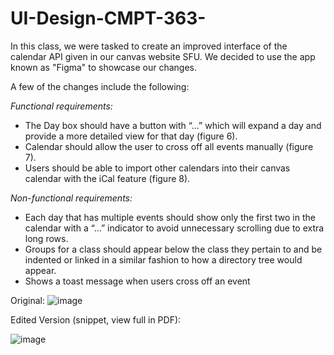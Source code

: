 # UI-Design-CMPT-363-

  In this class, we were tasked to create an improved interface of the calendar API given in our canvas website SFU. We decided to use the app known as "Figma" to showcase our changes. 
  
  A few of the changes include the following:
  
  *Functional requirements:* 
  - The Day box should have a button with “...” which will expand a day and provide a more detailed view for that day (figure 6). 
  - Calendar should allow the user to cross off all events manually (figure 7).
  - Users should be able to import other calendars into their canvas calendar with the iCal feature (figure 8).

  *Non-functional requirements:*
  - Each day that has multiple events should show only the first two in the calendar with a “...” indicator to avoid unnecessary scrolling due to extra long rows. 
  - Groups for a class should appear below the class they pertain to and be   indented or linked in a similar fashion to how a directory tree would appear. 
  - Shows a toast message when users cross off an event


  
  Original:
  ![image](https://user-images.githubusercontent.com/79422601/135359212-c4ca5bed-48f6-4180-876a-9386e3770306.png)
  
  
  Edited Version (snippet, view full in PDF):

![image](https://user-images.githubusercontent.com/79422601/135360783-db2ed2c3-4310-400e-bbbd-a17241cc168a.png)



